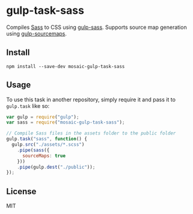 # gulp-task-sass

Compiles [Sass](http://sass-lang.com/) to CSS using [gulp-sass](https://github.com/dlmanning/gulp-sass). Supports
source map generation using [gulp-sourcemaps](https://github.com/floridoo/gulp-sourcemaps).

## Install

`npm install --save-dev mosaic-gulp-task-sass`

## Usage

To use this task in another repository, simply require it and pass it to `gulp.task` like so:

```javascript
var gulp = require("gulp");
var sass = require("mosaic-gulp-task-sass");

// Compile Sass files in the assets folder to the public folder
gulp.task("sass", function() {
  gulp.src("./assets/*.scss")
    .pipe(sass({
      sourceMaps: true
    }))
    .pipe(gulp.dest("./public"));
});
```

## License

MIT
